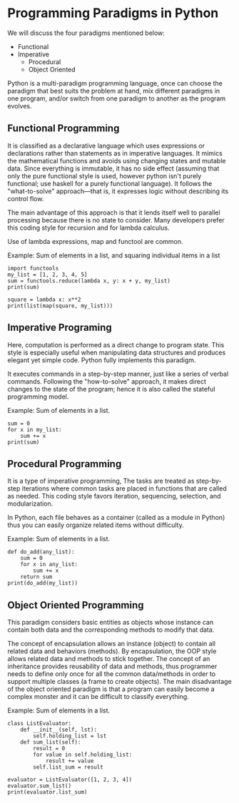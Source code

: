 # Programming Paradigms in Python

We will discuss the four paradigms mentioned below: 
- Functional 
- Imperative 
    - Procedural 
    - Object Oriented 

Python is a multi-paradigm programming language, once can choose the paradigm that best suits the problem at hand, mix different paradigms in one program, and/or switch from one paradigm to another as the program evolves.

## Functional Programming 

It is classified as a declarative language which uses expressions or declarations rather than statements as in imperative languages. It mimics the mathematical functions and avoids using changing states and mutable data. Since everything is immutable, it has no side effect (assuming that only the pure functional style is used, however python isn't purely functional; use haskell for a purely functional language). It follows the "what-to-solve" approach—that is, it expresses logic without describing its control flow.

The main advantage of this approach is that it lends itself well to parallel processing because there is no state to consider. Many developers prefer this coding style for recursion and for lambda calculus. 

Use of lambda expressions, map and functool are common.

Example: Sum of elements in a list, and squaring individual items in a list
```
import functools
my_list = [1, 2, 3, 4, 5]
sum = functools.reduce(lambda x, y: x + y, my_list)
print(sum)

square = lambda x: x**2
print(list(map(square, my_list)))
``` 

## Imperative Programing 

Here, computation is performed as a direct change to program state. This style is especially useful when manipulating data structures and produces elegant yet simple code. Python fully implements this paradigm.

It executes commands in a step-by-step manner, just like a series of verbal commands. Following the "how-to-solve" approach, it makes direct changes to the state of the program; hence it is also called the stateful programming model. 


Example: Sum of elements in a list.
```
sum = 0
for x in my_list:
    sum += x
print(sum)
```

## Procedural Programming

It is a type of imperative programming, The tasks are treated as step-by-step iterations where common tasks are placed in functions that are called as needed. This coding style favors iteration, sequencing, selection, and modularization. 

In Python, each file behaves as a container (called as a module in Python) thus you can easily organize related items without difficulty. 

Example: Sum of elements in a list.
```
def do_add(any_list):
    sum = 0
    for x in any_list:
        sum += x
    return sum
print(do_add(my_list))
``` 

## Object Oriented Programming


This paradigm considers basic entities as objects whose instance can contain both data and the corresponding methods to modify that data. 

The concept of encapsulation allows an instance (object) to contain all related data and behaviors (methods). By encapsulation, the OOP style allows related data and methods to stick together. The concept of an inheritance provides reusability of data and methods, thus programmer needs to define only once for all the common data/methods in order to support multiple classes (a frame to create objects). The main disadvantage of the object oriented paradigm is that a program can easily become a complex monster and it can be difficult to classify everything.

Example: Sum of elements in a list.
```
class ListEvaluator:
	def __init__(self, lst):
		self.holding_list = lst
	def sum_list(self):
		result = 0
		for value in self.holding_list:
			result += value
		self.list_sum = result

evaluator = ListEvaluator([1, 2, 3, 4])
evaluator.sum_list()
print(evaluator.list_sum)
```
 







